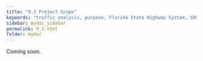 ```yaml
---
title: "9.3	Project Scope"
keywords: "traffic analysis, purpose, Florida State Highway System, SHS"
sidebar: mydoc_sidebar
permalink: 9_3.html
folder: mydoc
---
```


<p>
  Coming soon.
</p>